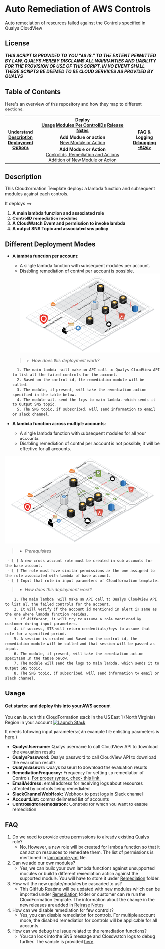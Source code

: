 # Auto Remediation of AWS Controls
Auto remediation of resources failed against the Controls specified in Qualys CloudView

## License
_**THIS SCRIPT IS PROVIDED TO YOU "AS IS."  TO THE EXTENT PERMITTED BY LAW, QUALYS HEREBY DISCLAIMS ALL WARRANTIES AND LIABILITY FOR THE PROVISION OR USE OF THIS SCRIPT.  IN NO EVENT SHALL THESE SCRIPTS BE DEEMED TO BE CLOUD SERVICES AS PROVIDED BY QUALYS**_

## Table of Contents
Here's an overview of this repository and how they map to different sections:

<table style="text-align:center width:100%" align="center" >
  <tr>
    <th rowspan="3" width="20%"> 
    	Understand  <br> 
    	<a href="#Description">Description</a>
	<a href="#Different-Deployment-Modes">Deployment Options</a>
	 </th>
    <th width="60%">
    	<span style="font-weight:bold">Deploy</span> <br> 
    	<a href="#Usage">Usage</a>
    	<a href="/Remediation/Readme.md">Modules Per ControlIDs</a>
	<a href="/Release_notes">Release Notes</a>
    </th>
    <th width="20%" colspan="3" rowspan="3">FAQ & Logging
    	<a href="/Debug/Readme.md">Debugging</a>
	<a href="#FAQ">FAQs></a>
</th>
  </tr>
  <tr >
    <td align="center" width="60%">
    	<span style="font-weight:bold">Add Module or action</span><br> 	    
    	<a href="/Advanced/Readme.md">New Module or Action</a>
    </td>
  </tr>
  <tr >
    <td align="center" width="60%">
    	<span style="font-weight:bold">Add Module or Action</span><br> 	    
    	<a href="#Controls-supported-and-proposed-remediations-against-them">ControlIds, Remediation and Actions</a>
	<a href="/Advanced/Readme.md">Addition of New Module or Action</a>
    </td>
  </tr>
</table>


## Description
This Cloudformation Template deploys a lambda function and subsequent modules against each controls.

It deploys ==>

  1. **A main lambda function and associated role** 
  2. **ControlID remediation modules**
  3. **A CloudWatch Event and permission to invoke lambda**
  4. **A output SNS Topic and associated sns policy**

## Different Deployment Modes

* **A lambda function per account**: 
   * A single lambda function with subsequent modules per account. 
   * Disabling remediation of control per account is possible.
![](/Images/RemediationSingleAccountModeV2.png?raw=true)

   > * _How does this deployment work?_
   
        1. The main lambda  will make an API call to Qualys CloudView API to list all the failed controls for the account.
        2. Based on the control id, the remediation module will be called.
        3. The module, if present, will take the remediation action specified in the table below.
        4. The module will send the logs to main lambda, which sends it to Output SNS topic.
        5. The SNS topic, if subscribed, will send information to email or slack channel.

* **A lambda function across multiple accounts**: 
  * A single lambda function with subsequent modules for all your accounts. 
  * Disabling remediation of control per account is not possible; it will be effective for all accounts.
 
![Images](/Images/RemediationMultiAccountModeV2.png?raw=true)

   > * _Prerequisites_
   
     - [ ] A new cross account role must be created in sub accounts for the base account.
     - [ ] The role must have similar permissions as the one assigned to the role associated with lambda of base account.
     - [ ] Input that role in input parameters of Cloudformation template.
  
   > * _How does this deployment work?_
   
        1. The main lambda  will make an API call to Qualys CloudView API to list all the failed controls for the account.
        2. It will verify if the account id mentioned in alert is same as the one where lambda function resides.
        3. If different, it will try to assume a role mentioned by customer during input parameters.
        4. if success, STS will return credentials/keys to assume that role for a specified period.
        5. A session is created and Based on the control id, the remediation module will be called and that session will be passed as input.
        6. The module, if present, will take the remediation action specified in the table below.
        7. The module will send the logs to main lambda, which sends it to Output SNS topic.
        8. The SNS topic, if subscribed, will send information to email or slack channel.



## Usage

#### Get started and deploy this into your AWS account
You can launch this CloudFormation stack in the US East 1 (North Virginia) Region in your account 
[![Launch Stack](https://cdn.rawgit.com/buildkite/cloudformation-launch-stack-button-svg/master/launch-stack.svg)](https://console.aws.amazon.com/cloudformation/home#/stacks/new?stackName=QualysRemediation&templateURL=https://s3.amazonaws.com/my-great-stack.json)

It needs following input parameters:( An example file enlisting parameters is [here](/Config/parameters.yml).)

  * **QualysUsername:** Qualys username to call CloudView API to download the evaluation results
  * **QualysPassword:** Qualys password to call CloudView API to download the evaluation results
  * **QualysBaseUrl:** Qualys baseurl to download the evaluation results
  * **RemediationFrequency:** Frequency for setting up remediation of Controls. [For proper syntax, check this link.](https://docs.aws.amazon.com/lambda/latest/dg/tutorial-scheduled-events-schedule-expressions.html)
  * **EmailAddress:** email address for receiving logs about resources affected by controls being remediated
  * **SlackChannelWebHook:** Webhook to post logs in Slack channel
  * **AccountList:** comma delimeted list of accounts
  * **ControlsIdforRemediation:** ControlId for which you want to enable remediation


## FAQ
  1. Do we need to provide extra permissions to already existing Qualys role?
      - No. However, a new role will be created for lambda function so that it can act on resources to remediate them. The list of permissions is mentioned in [lambdarole.yml](/Config/lambdarole.yml) file.
  2. Can we add our own modules?
      - Yes, we can build your own lambda functions against unsupported modules or build a different remediation action against the supported module. You will have to store it under [Remediation](/Remediation) folder.
  3. How will the new update/modules be cascaded to us?
      - This GitHub Readme will be updated with new modules which can be imported under [Remediation](/Remediation) folder or customer can re run the CloudFormation template. The information about the change in the new releases are added in [Release Notes](/Release_notes)
  4. How can we disable remediation for few controls?
      - Yes, you can disable remediation for controls. For multiple account mode, the disabled remediation for controls will be applicable for all accounts.
  5. How can we debug the issue related to the remediation functions?
      - You can look into the SNS message and Cloudwatch logs to debug further. The sample is provided [here](/Debug/Reademe.md).
